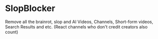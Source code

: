 # SlopBlocker

Remove all the brainrot, slop and AI Videos, Channels, Short-form videos, Search Results and etc. (React channels who don't credit creators also count)